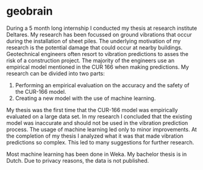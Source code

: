 # geobrain
During a 5 month long internship I conducted my thesis at research institute Deltares. My research
has been focussed on ground vibrations that occur during the installation of sheet piles. The
underlying motivation of my research is the potential damage that could occur at nearby buildings.
Geotechnical engineers often resort to vibration predictions to asses the risk of a construction
project. The majority of the engineers use an empirical model mentioned in the CUR 166 when
making predictions.
My research can be divided into two parts:
1. Performing an empirical evaluation on the accuracy and the safety of the CUR-166 model.
2. Creating a new model with the use of machine learning.


My thesis was the first time that the CUR-166 model was empirically evaluated on a large data set. In
my research I concluded that the existing model was inaccurate and should not be used in the
vibration prediction process.
The usage of machine learning led only to minor improvements. At the completion of my thesis I
analyzed what it was that made vibration predictions so complex. This led to many suggestions for
further research. 


Most machine learning has been done in Weka. My bachelor thesis is in Dutch. Due to privacy reasons, the data is not published.
